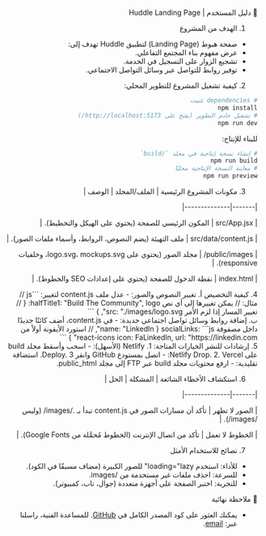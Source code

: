 <div dir="rtl">

📖 دليل المستخدم | Huddle Landing Page
1. الهدف من المشروع
- صفحة هبوط (Landing Page) لتطبيق Huddle تهدف إلى:
- عرض مفهوم بناء المجتمع التفاعلي.
- تشجيع الزوار على التسجيل في الخدمة.
- توفير روابط للتواصل عبر وسائل التواصل الاجتماعي.
2. كيفية تشغيل المشروع
للتطوير المحلي:
```bash
# dependencies تثبيت
npm install
# تشغيل خادم التطوير (يفتح على http://localhost:5173/)
npm run dev
```
للبناء للإنتاج:
```bash
# إنشاء نسخة إنتاجية في مجلد `/build`
npm run build
# معاينة النسخة الإنتاجية محليًا
npm run preview
```

3. مكونات المشروع الرئيسية
| الملف/المجلد | الوصف |

|-------|--------------|

| src/App.jsx	| المكون الرئيسي للصفحة (يحتوي على الهيكل والتخطيط). |

| src/data/content.js	| ملف التهيئة (يضم النصوص، الروابط، وأسماء ملفات الصور). |

| public/images/	| مجلد الصور (يحتوي على logo.svg، mockups.svg، وخلفيات responsive). |

| index.html	| نقطة الدخول للصفحة (يحتوي على إعدادات SEO والخطوط). |

<div dir="rtl">
4. كيفية التخصيص
أ. تغيير النصوص والصور:
- عدل ملف content.js لتغيير:
```js
// مثال:
 // يمكن تغييرها إلى أي نص
halfTitle1: "Build The Community",
logo: {
// تغيير المسار إذا لزم الأمر
  src: "./images/logo.svg",
}
```
<div dir="rtl">
ب. إضافة روابط وسائل تواصل اجتماعي جديدة:
- في content.js، أضف كائنًا جديدًا داخل مصفوفة socialLinks:
```js
{
  name: "LinkedIn",
 // استورد الأيقونة أولاً من react-icons
  icon: FaLinkedIn,
  url: "https://linkedin.com"
}
```

<div dir="rtl">
5. إرشادات للنشر
الخيارات المتاحة:
1. Netlify (الأسهل):
    - اسحب وأسقط مجلد build على Netlify Drop.
2. Vercel:
    - اتصل بمستودع GitHub وانقر Deploy.
3. استضافة تقليدية:
    - ارفع محتويات مجلد build عبر FTP إلى مجلد public_html.

6. استكشاف الأخطاء الشائعة
| المشكلة | الحل |

|-------|--------------|

| الصور لا تظهر	| تأكد أن مسارات الصور في content.js تبدأ بـ ./images/ (وليس /images/). |

| الخطوط لا تعمل	| تأكد من اتصال الإنترنت (الخطوط مُحمَّلة من Google Fonts). |

7. نصائح للاستخدام الأمثل
- للأداء: استخدم loading="lazy" للصور الكبيرة (مضاف مسبقًا في الكود).
- للسرعة: احذف ملفات غير مستخدمة من /images.
- للتجربة: اختبر الصفحة على أجهزة متعددة (جوال، تاب، كمبيوتر).

📌 ملاحظة نهائية
- يمكنك العثور على كود المصدر الكامل في [GitHub](https://github.com/AbdulrahmanFrontend/huddle-landing-abdulrahman).
للمساعدة الفنية، راسلنا عبر: [email](abdulrahman.abdelstar@gmail.com).